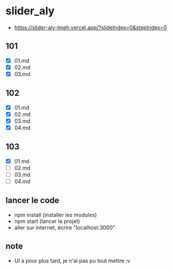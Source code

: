 # slider_aly
- https://slider-aly-lmeh.vercel.app/?slideIndex=0&stepIndex=0


## 101
- [x] 01.md
- [x] 02.md
- [x] 03.md

## 102
- [x] 01.md
- [x] 02.md
- [x] 03.md
- [x] 04.md

## 103
- [x] 01.md
- [ ] 02.md
- [ ] 03.md
- [ ] 04.md

## lancer le code

- npm install (installer les modules)
- npm start (lancer le projet)
- aller sur internet, écrire "localhost:3000"

## note
- UI à pour plus tard, je n'ai pas pu tout mettre :v